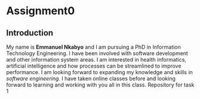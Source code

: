 # Assignment0
## Introduction

My name is **Emmanuel Nkabyo** and I am pursuing a PhD in Information Technology Engineering. I have been involved with software development and other information system areas. I am interested in health informatics, artificial intelligence and how processes can be streamlined to improve performance. I am looking forward to expanding my knowledge and skills in *software engineering*. I have taken online classes before and looking forward to learning and working with you all in this class.
Repository for task 1
